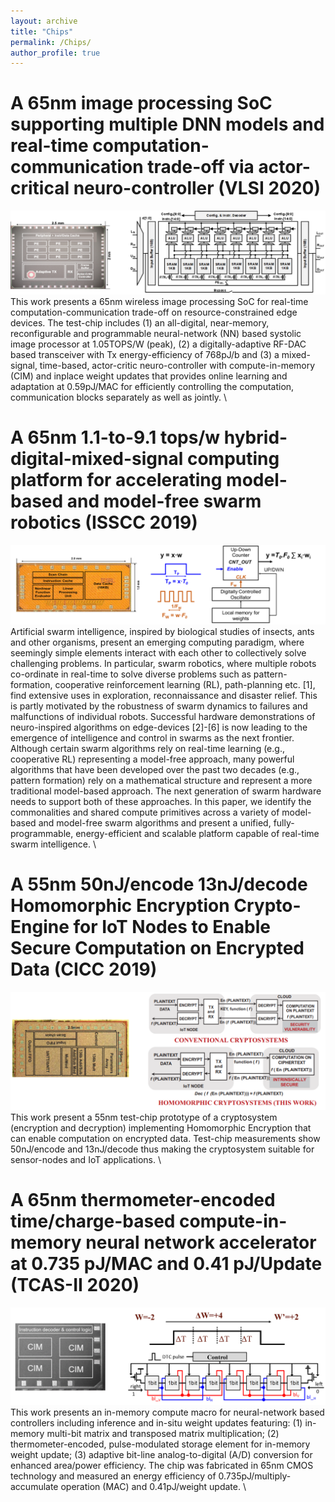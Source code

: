 ```yaml
---
layout: archive
title: "Chips"
permalink: /Chips/
author_profile: true
---
```


A 65nm image processing SoC supporting multiple DNN models and real-time computation-communication trade-off via actor-critical neuro-controller (VLSI 2020)
=======
![Editing a markdown file for a talk](/images/VLSI.png)
This work presents a 65nm wireless image processing SoC for real-time computation-communication trade-off on resource-constrained edge devices. The test-chip includes (1) an all-digital, near-memory, reconfigurable and programmable neural-network (NN) based systolic image processor at 1.05TOPS/W (peak), (2) a digitally-adaptive RF-DAC based transceiver with Tx energy-efficiency of 768pJ/b and (3) a mixed-signal, time-based, actor-critic neuro-controller with compute-in-memory (CIM) and inplace weight updates that provides online learning and adaptation at 0.59pJ/MAC for efficiently controlling the computation, communication blocks separately as well as jointly.
\


A 65nm 1.1-to-9.1 tops/w hybrid-digital-mixed-signal computing platform for accelerating model-based and model-free swarm robotics (ISSCC 2019)
=======
![Editing a markdown file for a talk](/images/ISSCC.png)
Artificial swarm intelligence, inspired by biological studies of insects, ants and other organisms, present an emerging computing paradigm, where seemingly simple elements interact with each other to collectively solve challenging problems. In particular, swarm robotics, where multiple robots co-ordinate in real-time to solve diverse problems such as pattern-formation, cooperative reinforcement learning (RL), path-planning etc. [1], find extensive uses in exploration, reconnaissance and disaster relief. This is partly motivated by the robustness of swarm dynamics to failures and malfunctions of individual robots. Successful hardware demonstrations of neuro-inspired algorithms on edge-devices [2]-[6] is now leading to the emergence of intelligence and control in swarms as the next frontier. Although certain swarm algorithms rely on real-time learning (e.g., cooperative RL) representing a model-free approach, many powerful algorithms that have been developed over the past two decades (e.g., pattern formation) rely on a mathematical structure and represent a more traditional model-based approach. The next generation of swarm hardware needs to support both of these approaches. In this paper, we identify the commonalities and shared compute primitives across a variety of model-based and model-free swarm algorithms and present a unified, fully-programmable, energy-efficient and scalable platform capable of real-time swarm intelligence.
\


A 55nm 50nJ/encode 13nJ/decode Homomorphic Encryption Crypto-Engine for IoT Nodes to Enable Secure Computation on Encrypted Data (CICC 2019)
=======
![Editing a markdown file for a talk](/images/CICC.png)
This work present a 55nm test-chip prototype of a cryptosystem (encryption and decryption) implementing Homomorphic Encryption that can enable computation on encrypted data. Test-chip measurements show 50nJ/encode and 13nJ/decode thus making the cryptosystem suitable for sensor-nodes and IoT applications.
\



A 65nm thermometer-encoded time/charge-based compute-in-memory neural network accelerator at 0.735 pJ/MAC and 0.41 pJ/Update (TCAS-II 2020)
=======
![Editing a markdown file for a talk](/images/TCAS-II.png)
This work presents an in-memory compute macro for neural-network based controllers including inference and in-situ weight updates featuring: (1) in-memory multi-bit matrix and transposed matrix multiplication; (2) thermometer-encoded, pulse-modulated storage element for in-memory weight update; (3) adaptive bit-line analog-to-digital (A/D) conversion for enhanced area/power efficiency. The chip was fabricated in 65nm CMOS technology and measured an energy efficiency of 0.735pJ/multiply-accumulate operation (MAC) and 0.41pJ/weight update.
\




